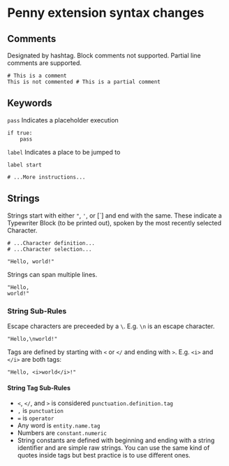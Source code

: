 # Penny extension syntax changes

## Comments

Designated by hashtag. Block comments not supported. Partial line comments are supported.

```pny
# This is a comment
This is not commented # This is a partial comment
```

## Keywords

`pass` Indicates a placeholder execution
```pny
if true:
	pass
```

`label` Indicates a place to be jumped to
```pny
label start

# ...More instructions...
```

## Strings

Strings start with either `"`, `'`, or [\`] and end with the same. These indicate a Typewriter Block (to be printed out), spoken by the most recently selected Character.

```pny
# ...Character definition...
# ...Character selection...

"Hello, world!"
```

Strings can span multiple lines.

```pny
"Hello,
world!"
```

### String Sub-Rules

Escape characters are preceeded by a `\`.
E.g. `\n` is an escape character.

```pny
"Hello,\nworld!"
```

Tags are defined by starting with `<` or `</` and ending with `>`.
E.g. `<i>` and `</i>` are both tags:

```pny
"Hello, <i>world</i>!"
```

#### String Tag Sub-Rules

- `<`, `</`, and `>` is considered `punctuation.definition.tag`
- `,` is `punctuation`
- `=` is `operator`
- Any word is `entity.name.tag`
- Numbers are `constant.numeric`
- String constants are defined with beginning and ending with a string identifier and are simple raw strings. You can use the same kind of quotes inside tags but best practice is to use different ones.
